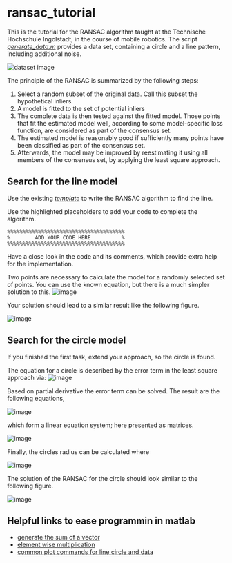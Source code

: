 # ransac_tutorial
This is the tutorial for the RANSAC algorithm taught at the Technische Hochschule Ingolstadt, in the course of mobile robotics. 
The script *[generate_data.m](https://github.com/christianpfitzner/ransac_tutorial/blob/master/generate_data.m)* provides a data set, containing a circle and a line pattern, including additional noise. 

![dataset image](https://user-images.githubusercontent.com/20952014/168008036-63e2e9a2-a1a1-4066-9e16-1b80822cbf4e.png)


The principle of the RANSAC is summarized by the following steps: 
1. Select a random subset of the original data. Call this subset the hypothetical inliers.
2. A model is fitted to the set of potential inliers
3. The complete data is then tested against the fitted model. Those points that fit the estimated model well, according to some model-specific loss function, are considered as part of the consensus set.
4. The estimated model is reasonably good if sufficiently many points have been classified as part of the consensus set.
5. Afterwards, the model may be improved by reestimating it using all members of the consensus set, by applying the least square approach. 







## Search for the line model
Use the existing *[template](https://github.com/christianpfitzner/ransac_tutorial/blob/master/ransac_template.m)* to write the RANSAC algorithm to find the line. 

Use the highlighted placeholders to add your code to complete the algorithm. 
```
%%%%%%%%%%%%%%%%%%%%%%%%%%%%%%%%%%%%%%
%        ADD YOUR CODE HERE          %
%%%%%%%%%%%%%%%%%%%%%%%%%%%%%%%%%%%%%%
```
Have a close look in the code and its comments, which provide extra help for the implementation. 

Two points are necessary to calculate the model for a randomly selected set of points. You can use the known equation, but there is a much simpler solution to this. 
![image](https://user-images.githubusercontent.com/20952014/168018400-2a7616c0-cda5-4e80-ae7f-ea8bd7d46d51.png)



Your solution should lead to a similar result like the following figure. 

![image](https://user-images.githubusercontent.com/20952014/168016237-fa93a4ef-4420-44ad-9de5-8a9f4957bba0.png)









## Search for the circle model
If you finished the first task, extend your approach, so the circle is found. 

The equation for a circle is described by the error term in the least square approach via: 
![image](https://user-images.githubusercontent.com/20952014/168009332-a3310db7-bffb-42ca-96fb-fc1b3bcfa6cf.png)

Based on partial derivative the error term can be solved. The result are the following equations, 

![image](https://user-images.githubusercontent.com/20952014/168009514-f214d678-67e2-4606-84f2-aa02c338567d.png)

which form a linear equation system; here presented as matrices. 

![image](https://user-images.githubusercontent.com/20952014/168009591-0ed4d642-a1d4-43e5-93e8-c9debf1c843d.png)

Finally, the circles radius can be calculated where 

![image](https://user-images.githubusercontent.com/20952014/168009739-f70e4584-0b44-4d00-afed-48a697e5da50.png)




The solution of the RANSAC for the circle should look similar to the following figure. 

![image](https://user-images.githubusercontent.com/20952014/168016643-f82823d4-ace4-419d-91e1-f3fb721592b7.png)






## Helpful links to ease programmin in matlab
* [generate the sum of a vector](https://de.mathworks.com/help/matlab/ref/sum.html)
* [element wise multiplication](https://de.mathworks.com/help/matlab/ref/times.html)
* [common plot commands for line circle and data](https://de.mathworks.com/help/matlab/ref/plot.html)
